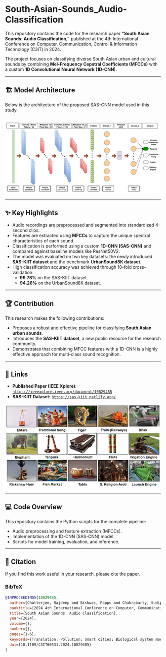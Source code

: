 # South-Asian-Sounds_Audio-Classification

This repository contains the code for the research paper **"South Asian Sounds: Audio Classification,"** published at the 4th International Conference on Computer, Communication, Control & Information Technology (C3IT) in 2024.

The project focuses on classifying diverse South Asian urban and cultural sounds by combining **Mel-Frequency Cepstral Coefficients (MFCCs)** with a custom **1D Convolutional Neural Network (1D-CNN)**.

---

## 🏗️ Model Architecture

Below is the architecture of the proposed SAS-CNN model used in this study.

![SAS-CNN Architecture](model_architecture.png)
---
---
## ✨ Key Highlights

-   Audio recordings are preprocessed and segmented into standardized 4-second clips.
-   Features are extracted using **MFCCs** to capture the unique spectral characteristics of each sound.
-   Classification is performed using a custom **1D-CNN (SAS-CNN)** and compared against baseline models like ResNet50V2.
-   The model was evaluated on two key datasets: the newly introduced **SAS-KIIT dataset** and the benchmark **UrbanSound8K dataset**.
-   High classification accuracy was achieved through 10-fold cross-validation:
    -   **99.78%** on the SAS-KIIT dataset.
    -   **94.26%** on the UrbanSound8K dataset.

---

## 🏆 Contribution

This research makes the following contributions:
-   Proposes a robust and effective pipeline for classifying **South Asian urban sounds**.
-   Introduces the **SAS-KIIT dataset**, a new public resource for the research community.
-   Demonstrates that combining MFCC features with a 1D-CNN is a highly effective approach for multi-class sound recognition.

---

## 🔗 Links

-   **Published Paper (IEEE Xplore):** [`https://ieeexplore.ieee.org/document/10829485`](https://ieeexplore.ieee.org/document/10829485)
-   **SAS-KIIT Dataset:** [`https://sas-kiit.netlify.app/`](https://sas-kiit.netlify.app/)

  ![Dataset](dataset.png)

---

## 💻 Code Overview

This repository contains the Python scripts for the complete pipeline:
-   Audio preprocessing and feature extraction (MFCCs).
-   Implementation of the 1D-CNN (SAS-CNN) model.
-   Scripts for model training, evaluation, and inference.


---


## 📄 Citation

If you find this work useful in your research, please cite the paper.

### BibTeX

```bibtex
@INPROCEEDINGS{10829485,
  author={Chatterjee, Rajdeep and Bishwas, Pappu and Chakrabarty, Sudip and Bandyopadhyay, Tathagata},
  booktitle={2024 4th International Conference on Computer, Communication, Control & Information Technology (C3IT)}, 
  title={South Asian Sounds: Audio Classification}, 
  year={2024},
  volume={},
  number={},
  pages={1-6},
  keywords={Translation; Pollution; Smart cities; Biological system modeling; Surveillance; Noise; Urban planning; Feature extraction; Rail transportation; Mel frequency cepstral coefficient; Audio classification; CNN; MFCC; Sound recognition},
  doi={10.1109/C3IT60531.2024.10829485}
}
